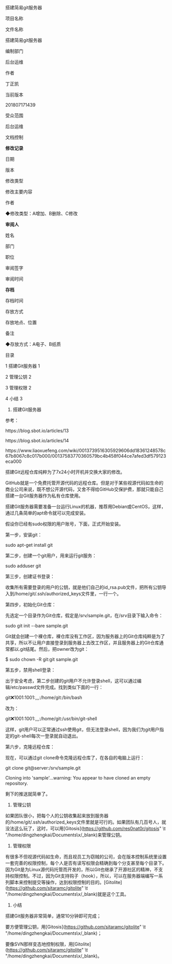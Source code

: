 搭建简易git服务器

项目名称

文件名称

搭建简易git服务器

编制部门

后台运维

作者

丁正凯

当前版本

201807171439

受众范围

后台运维

文档控制

__修改记录__

日期

版本

修改类型

修改主要内容

作者

◆修改类型：A增加、B删除、C修改

__审阅人__

姓名

部门

职位

审阅签字

审阅时间

__存档__

存档时间

存放方式

存放地点、位置

备注

◆存放方式：A电子、B纸质

目录

1 搭建Git服务器	1

2 管理公钥	2

3 管理权限	2

4 小结	3

1. []()[]()[]()搭建Git服务器

参考：

https://blog\.sbot\.io/articles/13

https://blog\.sbot\.io/articles/14

https://www\.liaoxuefeng\.com/wiki/0013739516305929606dd18361248578c67b8067c8c017b000/00137583770360579bc4b458f044ce7afed3df579123eca000

搭建Git远程仓库纯粹为了7x24小时开机并交换大家的修改。

GitHub就是一个免费托管开源代码的远程仓库。但是对于某些视源代码如生命的商业公司来说，既不想公开源代码，又舍不得给GitHub交保护费，那就只能自己搭建一台Git服务器作为私有仓库使用。

搭建Git服务器需要准备一台运行Linux的机器，推荐用Debian或CentOS，这样，通过几条简单的apt命令就可以完成安装。

假设你已经有sudo权限的用户账号，下面，正式开始安装。

第一步，安装git：

sudo apt\-get install git

第二步，创建一个git用户，用来运行git服务：

sudo adduser git

第三步，创建证书登录：

收集所有需要登录的用户的公钥，就是他们自己的id\_rsa\.pub文件，把所有公钥导入到/home/git/\.ssh/authorized\_keys文件里，一行一个。

第四步，初始化Git仓库：

先选定一个目录作为Git仓库，假定是/srv/sample\.git，在/srv目录下输入命令：

sudo git init \-\-bare sample\.git

Git就会创建一个裸仓库，裸仓库没有工作区，因为服务器上的Git仓库纯粹是为了共享，所以不让用户直接登录到服务器上去改工作区，并且服务器上的Git仓库通常都以\.git结尾。然后，把owner改为git：

$ sudo chown \-R git:git sample\.git

第五步，禁用shell登录：

出于安全考虑，第二步创建的git用户不允许登录shell，这可以通过编辑/etc/passwd文件完成。找到类似下面的一行：

git:x:1001:1001:,,,:/home/git:/bin/bash

改为：

git:x:1001:1001:,,,:/home/git:/usr/bin/git\-shell

这样，git用户可以正常通过ssh使用git，但无法登录shell，因为我们为git用户指定的git\-shell每次一登录就自动退出。

第六步，克隆远程仓库：

现在，可以通过git clone命令克隆远程仓库了，在各自的电脑上运行：

git clone git@server:/srv/sample\.git

Cloning into 'sample'\.\.\.warning: You appear to have cloned an empty repository\.

剩下的推送就简单了。

1. []()[]()管理公钥

如果团队很小，把每个人的公钥收集起来放到服务器的/home/git/\.ssh/authorized\_keys文件里就是可行的。如果团队有几百号人，就没法这么玩了，这时，可以用[Gitosis](https://github.com/res0nat0r/gitosis" \t "/home/dingzhengkai/Documents\\x/_blank)来管理公钥。

1. []()[]()管理权限

有很多不但视源代码如生命，而且视员工为窃贼的公司，会在版本控制系统里设置一套完善的权限控制，每个人是否有读写权限会精确到每个分支甚至每个目录下。因为Git是为Linux源代码托管而开发的，所以Git也继承了开源社区的精神，不支持权限控制。不过，因为Git支持钩子（hook），所以，可以在服务器端编写一系列脚本来控制提交等操作，达到权限控制的目的。[Gitolite](https://github.com/sitaramc/gitolite" \t "/home/dingzhengkai/Documents\\x/_blank)就是这个工具。

1. []()[]()小结

搭建Git服务器非常简单，通常10分钟即可完成；

要方便管理公钥，用[Gitosis](https://github.com/sitaramc/gitolite" \t "/home/dingzhengkai/Documents\\x/_blank)；

要像SVN那样变态地控制权限，用[Gitolite](https://github.com/sitaramc/gitolite" \t "/home/dingzhengkai/Documents\\x/_blank)。
